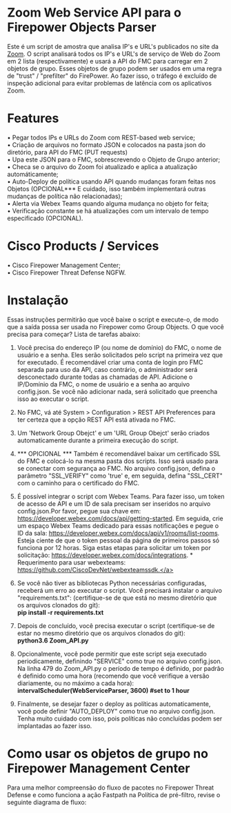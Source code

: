 # Zoom Web Service API para o Firepower Objects Parser

Este é um script de amostra que analisa IP's e URL's publicados no site da <a href = "https://support.zoom.us/hc/en-us/articles/201362683-Network-firewall-or-proxy-server-settings-for-Zoom">Zoom</a>. O script analisará todos os IP's e URL's de serviço de Web do Zoom em 2 lista (respectivamente) e usará a API do FMC para carregar em 2 objetos de grupo. Esses objetos de grupo podem ser usados ​​em uma regra de "trust" / "prefilter" do FirePower. Ao fazer isso, o tráfego é excluído de inspeção adicional para evitar problemas de latência com os aplicativos Zoom.

# Features
• Pegar todos IPs e URLs do Zoom com REST-based web service;<br>
• Criação de arquivos no formato JSON e colocados na pasta json do diretório, para API do FMC (PUT requests)<br>
• Upa este JSON para o FMC, sobrescrevendo o Objeto de Grupo anterior;<br>
• Checa se o arquivo do Zoom foi atualizado e aplica a atualização automáticamente;<br>
• Auto-Deploy de política usando API quando mudanças foram feitas nos Objetos (OPCIONAL*** E cuidado, isso também implementará outras mudanças de política não relacionadas);<br>
• Alerta via Webex Teams quando alguma mudança no objeto for feita;<br>
• Verificação constante se há atualizações com um intervalo de tempo especificado (OPCIONAL).

# Cisco Products / Services
• Cisco Firepower Management Center;<br>
• Cisco Firepower Threat Defense NGFW.

# Instalação
Essas instruções permitirão que você baixe o script e execute-o, de modo que a saída possa ser usada no Firepower como Group Objects. O que você precisa para começar? Lista de tarefas abaixo:

1. Você precisa do endereço IP (ou nome de domínio) do FMC, o nome de usuário e a senha. Eles serão solicitados pelo script na primeira vez que for executado. É recomendável criar uma conta de login pro FMC separada para uso da API, caso contrário, o administrador será desconectado durante todas as chamadas de API. Adicione o IP/Domínio da FMC, o nome de usuário e a senha ao arquivo config.json. Se você não adicionar nada, será solicitado que preencha isso ao executar o script.

2. No FMC, vá até System > Configuration > REST API Preferences para ter certeza que a opção REST API está ativada no FMC.

3. Um 'Network Group Obejct' e um 'URL Group Obejct' serão criados automaticamente durante a primeira execução do script.

4. *** OPICIONAL *** Também é recomendável baixar um certificado SSL do FMC e colocá-lo na mesma pasta dos scripts. Isso será usado para se conectar com segurança ao FMC. No arquivo config.json, defina o parâmetro "SSL_VERIFY" como 'true' e, em seguida, defina "SSL_CERT" com o caminho para o certificado do FMC.

5. É possível integrar o script com Webex Teams. Para fazer isso, um token de acesso de API e um ID de sala precisam ser inseridos no arquivo config.json.Por favor, pegue sua chave em: <a href="https://developer.webex.com/docs/api/getting-started">https://developer.webex.com/docs/api/getting-started</a>. Em seguida, crie um espaço Webex Teams dedicado para essas notificações e pegue o ID da sala: <a href="https://developer.webex.com/docs/api/v1/rooms/list-rooms">https://developer.webex.com/docs/api/v1/rooms/list-rooms</a>. Esteja ciente de que o token pessoal da página de primeiros passos só funciona por 12 horas. Siga estas etapas para solicitar um token por solicitação: <a href="https://developer.webex.com/docs/integrations">https://developer.webex.com/docs/integrations</a>. * Requerimento para usar webexteams: <a href="https://github.com/CiscoDevNet/webexteamssdk">https://github.com/CiscoDevNet/webexteamssdk.</a>

6. Se você não tiver as bibliotecas Python necessárias configuradas, receberá um erro ao executar o script. Você precisará instalar o arquivo "requirements.txt": (certifique-se de que está no mesmo diretório que os arquivos clonados do git):<br>
<b> pip install -r requirements.txt</b>
	
7. Depois de concluído, você precisa executar o script (certifique-se de estar no mesmo diretório que os arquivos clonados do git):<br>
<b> python3.6 Zoom_API.py </b>
	
8. Opcionalmente, você pode permitir que este script seja executado periodicamente, definindo "SERVICE" como true no arquivo config.json. Na linha 479 do Zoom_API.py o período de tempo é definido, por padrão é definido como uma hora (recomendo que você verifique a versão diariamente, ou no máximo a cada hora):<br>
<b> intervalScheduler(WebServiceParser, 3600) #set to 1 hour </b>
	
9. Finalmente, se desejar fazer o deploy as políticas automaticamente, você pode definir "AUTO_DEPLOY" como true no arquivo config.json. Tenha muito cuidado com isso, pois políticas não concluídas podem ser implantadas ao fazer isso.

# Como usar os objetos de grupo no Firepower Management Center

Para uma melhor compreensão do fluxo de pacotes no Firepower Threat Defense e como funciona a ação Fastpath na Política de pré-filtro, revise o seguinte diagrama de fluxo:







